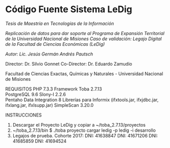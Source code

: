 # Código Fuente Sistema LeDig 

*Tesis de Maestría en Tecnologías de la Información*

_*Replicación de datos para dar soporte al Programa de Expansión Territorial de la Universidad Nacional de Misiones
Caso de validación: Legajo Digital de la Facultad de Ciencias Económicas (LeDig)*_

*Autor: Lic. Jesús Germán Andrés Pautsch*

Director: Dr. Silvio Gonnet
Co-Director: Dr. Eduardo Zamudio

Facultad de Ciencias Exactas, Químicas y Naturales - Universidad Nacional de Misiones

REQUISITOS
    PHP 7.3.3
    Framework Toba 2.7.13      
    PostgreSQL 9.6
    Slony-I 2.2.6              
    Pentaho Data Integration 8 
    Librerías para Informix (ifxtools.jar,	ifxjdbc.jar, ifxlang.jar, ifxlsupp.jar)
    SimpleScan 3.20.0


INSTRUCCIONES
1. Descargar el Proyecto LeDig y copiar a ~/toba_2.7.13/proyectos
2. ~/toba_2.7.13/bin $ ./toba proyecto cargar ledig -p ledig -i desarrollo
3. Legajos de prueba. Cohorte 2017:
                                    DNI: 41638847
                                    DNI: 41671206
                                    DNI: 41685859
                                    DNI: 41694524

